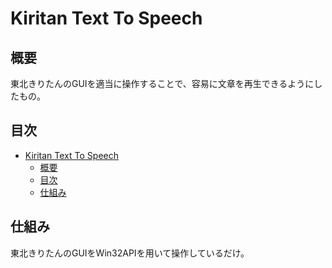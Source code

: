 # Kiritan Text To Speech
## 概要
東北きりたんのGUIを適当に操作することで、容易に文章を再生できるようにしたもの。

## 目次
<!-- TOC -->

- [Kiritan Text To Speech](#kiritan-text-to-speech)
    - [概要](#概要)
    - [目次](#目次)
    - [仕組み](#仕組み)

<!-- /TOC -->

## 仕組み
東北きりたんのGUIをWin32APIを用いて操作しているだけ。
